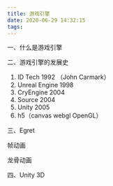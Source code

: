 ```yaml
---
title: 游戏引擎
date: 2020-06-29 14:32:15
tags:
---
```


一、什么是游戏引擎

二、游戏引擎的发展史

1. ID Tech 1992 （John Carmark）
2. Unreal Engine 1998
3. CryEngine 2004
4. Source 2004
5. Unity 2005
6. h5（canvas webgl OpenGL）

三、Egret

帧动画 

龙骨动画 

四、Unity 3D



